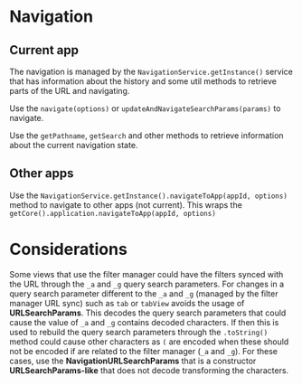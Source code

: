 # Navigation

## Current app

The navigation is managed by the `NavigationService.getInstance()` service that has information about the history and some util methods to retrieve parts of the URL and navigating.

Use the `navigate(options)` or `updateAndNavigateSearchParams(params)` to navigate.

Use the `getPathname`, `getSearch` and other methods to retrieve information about the current navigation state.

## Other apps

Use the `NavigationService.getInstance().navigateToApp(appId, options)` method to navigate to other apps (not current). This wraps the `getCore().application.navigateToApp(appId, options)`

# Considerations

Some views that use the filter manager could have the filters synced with the URL through the `_a` and `_g` query search parameters. For changes in a query search parameter different to the `_a` and `_g` (managed by the filter manager URL sync) such as `tab` or `tabView` avoids the usage of **URLSearchParams**. This decodes
the query search parameters that could cause the value of `_a` and `_g` contains decoded characters. If then this is used to rebuild the query search parameters through the `.toString()` method could cause other characters as `(`
are encoded when these should not be encoded if are related to the filter manager (`_a` and `_g`). For these cases, use the **NavigationURLSearchParams** that is a constructor **URLSearchParams-like** that
does not decode transforming the characters.
